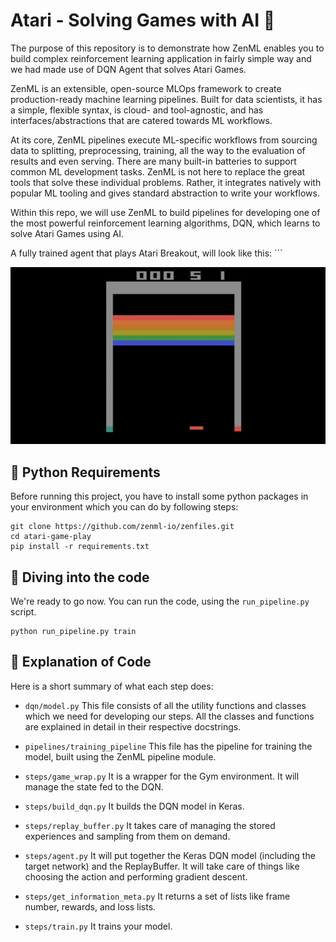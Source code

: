 # Atari - Solving Games with AI 🤖

The purpose of this repository is to demonstrate how ZenML enables you to build complex reinforcement learning application in fairly simple way and we had made use of DQN Agent that solves Atari Games.

ZenML is an extensible, open-source MLOps framework to create production-ready machine learning pipelines. Built for data scientists, it has a simple, flexible syntax, is cloud- and tool-agnostic, and has interfaces/abstractions that are catered towards ML workflows.

At its core, ZenML pipelines execute ML-specific workflows from sourcing data to splitting, preprocessing, training, all the way to the evaluation of results and even serving. There are many built-in batteries to support common ML development tasks. ZenML is not here to replace the great tools that solve these individual problems. Rather, it integrates natively with popular ML tooling and gives standard abstraction to write your workflows.

Within this repo, we will use ZenML to build pipelines for developing one of the most powerful reinforcement learning algorithms, DQN, which learns to solve Atari Games using AI.

A fully trained agent that plays Atari Breakout, will look like this: ```

![](/_assets/demo.gif)

## 🐍 Python Requirements

Before running this project, you have to install some python packages in your environment which you can do by following steps:

```
git clone https://github.com/zenml-io/zenfiles.git
cd atari-game-play
pip install -r requirements.txt
```

## 📓 Diving into the code

We're ready to go now. You can run the code, using the `run_pipeline.py` script.

```
python run_pipeline.py train
```

## 📓 Explanation of Code

Here is a short summary of what each step does:

- `dqn/model.py` This file consists of all the utility functions and classes which we need for developing our steps. All the classes and functions are explained in detail in their respective docstrings.
- `pipelines/training_pipeline` This file has the pipeline for training the model, built using the ZenML pipeline module.

- `steps/game_wrap.py` It is a wrapper for the Gym environment. It will manage the state fed to the DQN.
- `steps/build_dqn.py` It builds the DQN model in Keras.

- `steps/replay_buffer.py` It takes care of managing the stored experiences and sampling from them on demand.
- `steps/agent.py` It will put together the Keras DQN model (including the target network) and the ReplayBuffer. It will take care of things like choosing the action and performing gradient descent.
- `steps/get_information_meta.py` It returns a set of lists like frame number, rewards, and loss lists.
- `steps/train.py` It trains your model.

